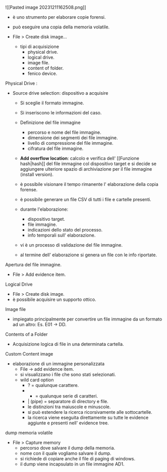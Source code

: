 
![[Pasted image 20231211162508.png]]
- è uno strumento per elaborare copie forensi. 
- può eseguire una copia della memoria volatile.

- File > Create disk image…
	- tipi di acquisizione 
		- physical drive. 
		- logical drive.
		- image file. 
		- content of folder. 
		- fenico device. 

Physical Drive :
- Source drive selection: dispositivo a acquisire
	- Si sceglie il formato immagine. 
	- Si inseriscono le informazioni del caso. 
	- Definizione del file immagine
		- percorso e nome del file immagine. 
		- dimensione dei segmenti dei file immagine. 
		- livello di compressione del file immagine. 
		- cifratura del file immagine. 
	- **Add overflow location**: calcolo e verifica dell' [[Funzione hash|hash]] del file immagine col dispositivo target e si decide se aggiungere ulteriore spazio di archiviazione per il file immagine (install version). 
	- è possibile visionare il tempo rimanente l' elaborazione della copia forense. 
	- è possibile generare un file CSV di tutti i file e cartelle presenti.
	
	- durante l'elaborazione:
		- dispositivo target. 
		- file immagine. 
		- indicazioni dello stato del processo. 
		- info temporali sull' elaborazione.
	- vi è un processo di validazione del file immagine. 

	- al termine dell' elaborazione si genera un file con le info riportate.

Apertura del file immagine.
- File > Add evidence item.

Logical Drive 
- File > Create disk image.
- è possibile acquisire un supporto ottico. 

Image file
- impiegato principalmente per convertire un file immagine da un formato ad un altro:  Es. 
   E01 -> DD.

Contents of a Folder 
- Acquisizione logica di file in una determinata cartella. 

Custom Content image 
- elaborazione di un immagine personalizzata
	- File -> add evidence item.
	- si visualizzano i file che sono stati selezionati. 
	- wild card option 
		- ? = qualunque carattere.
		- * = qualunque serie di caratteri. 
		- | (pipe) = separatore di directory e file. 
		- le distinzioni tra maiuscole e minuscole. 
		- si può estendere la ricerca ricorsivamente alle sottocartelle. 
		- la ricerca viene eseguita direttamente su tutte le evidence aggiunte e presenti nell' evidence tree.

dump memoria volatile 
- File > Capture memory 
	- percorso dove salvare il dump della memoria. 
	- nome con il quale vogliamo salvare il dump. 
	- si richiede di copiare anche il file di paging di windows. 
	- il dump viene incapsulato in un file immagine AD1. 





